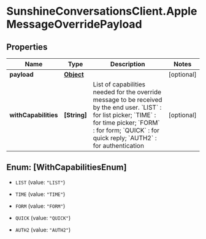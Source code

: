 # SunshineConversationsClient.AppleMessageOverridePayload

## Properties

Name | Type | Description | Notes
------------ | ------------- | ------------- | -------------
**payload** | [**Object**](.md) |  | [optional] 
**withCapabilities** | **[String]** | List of capabilities needed for the override message to be received by the end user.   &#x60;LIST&#x60; : for list picker; &#x60;TIME&#x60; : for time picker; &#x60;FORM&#x60; : for form; &#x60;QUICK&#x60; : for quick reply; &#x60;AUTH2&#x60; : for authentication  | [optional] 



## Enum: [WithCapabilitiesEnum]


* `LIST` (value: `"LIST"`)

* `TIME` (value: `"TIME"`)

* `FORM` (value: `"FORM"`)

* `QUICK` (value: `"QUICK"`)

* `AUTH2` (value: `"AUTH2"`)




